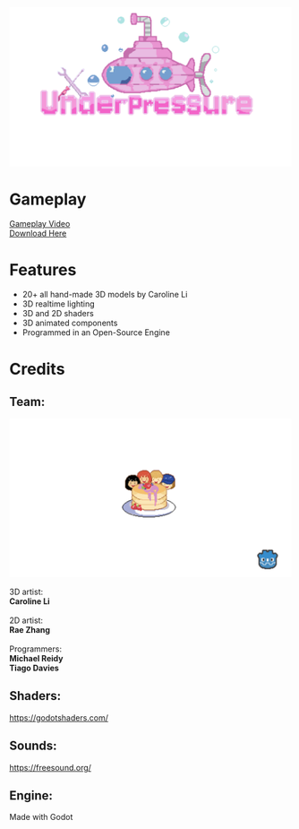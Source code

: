 ![Logo](sprites/menu_logo.png)

# Gameplay

[Gameplay Video](https://youtu.be/fzqlHD6k39g) </br>
[Download Here](https://tdavies.itch.io/under-pressure)

# Features
* 20+ all hand-made 3D models by Caroline Li
* 3D realtime lighting
* 3D and 2D shaders
* 3D animated components
* Programmed in an Open-Source Engine

# Credits
## Team:

![Team](sprites/splash.png)

3D artist: </br>**Caroline Li** </br></br>
2D artist: </br>**Rae Zhang** </br></br>
Programmers: </br>
**Michael Reidy** </br>
**Tiago Davies**

## Shaders:
https://godotshaders.com/

## Sounds:
https://freesound.org/

## Engine:
Made with Godot

